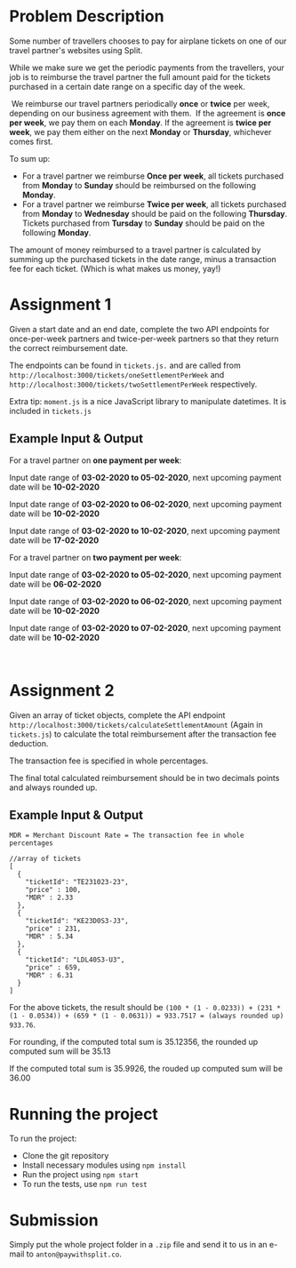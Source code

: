 # Problem Description

Some number of travellers  chooses to pay for airplane tickets on one of our travel partner's websites using Split.


While we make sure we get the periodic payments from the travellers, your job is to reimburse the travel partner the full amount paid for the tickets purchased in a certain date range on a specific day of the week.

​
We reimburse our travel partners periodically **once** or **twice** per week, depending on our business agreement with them.
​
If the agreement is **once per week**, we pay them on each **Monday**. If the agreement is **twice per week**, we pay them either on the next **Monday** or **Thursday**, whichever comes first.

To sum up:
  * For a travel partner we reimburse **Once per week**, all tickets purchased from **Monday** to **Sunday** should be reimbursed on the following **Monday**.
  * For a travel partner we reimburse **Twice per week**, all tickets purchased from **Monday** to **Wednesday** should be paid on the following **Thursday**. Tickets purchased from **Tursday** to **Sunday** should be paid on the following **Monday**.

The amount of money reimbursed to a travel partner is calculated by summing up the purchased tickets in the date range, minus a transaction fee for each ticket. (Which is what makes us money, yay!)
​
# Assignment 1
Given a start date and an end date, complete the two API endpoints for once-per-week partners and twice-per-week partners so that they return the correct reimbursement date. 

The endpoints can be found in `tickets.js.` and are called from `http://localhost:3000/tickets/oneSettlementPerWeek` and `http://localhost:3000/tickets/twoSettlementPerWeek` respectively.

Extra tip: `moment.js` is a nice JavaScript library to manipulate datetimes. It is included in `tickets.js`
​
## Example Input & Output
For a travel partner on **one payment per week**:

Input date range of **03-02-2020 to 05-02-2020**, next upcoming payment date will be **10-02-2020**

Input date range of **03-02-2020 to 06-02-2020**, next upcoming payment date will be **10-02-2020**

Input date range of **03-02-2020 to 10-02-2020**, next upcoming payment date will be **17-02-2020**


For a travel partner on **two payment per week**:

Input date range of **03-02-2020 to 05-02-2020**, next upcoming payment date will be **06-02-2020**

Input date range of **03-02-2020 to 06-02-2020**, next upcoming payment date will be **10-02-2020**

Input date range of **03-02-2020 to 07-02-2020**, next upcoming payment date will be **10-02-2020**

​

  
# Assignment 2
Given an array of ticket objects, complete the API endpoint `http://localhost:3000/tickets/calculateSettlementAmount` (Again in `tickets.js`) to calculate the total reimbursement after the transaction fee deduction. 

The transaction fee is specified in whole percentages.

The final total calculated reimbursement should be in two decimals points and always rounded up.

## Example Input & Output
`MDR = Merchant Discount Rate = The transaction fee in whole percentages`

``` 
//array of tickets 
[
  {
    "ticketId": "TE231023-23",
    "price" : 100,
    "MDR" : 2.33
  },
  {
    "ticketId": "KE23D0S3-J3",
    "price" : 231,
    "MDR" : 5.34
  },
  {
    "ticketId": "LDL40S3-U3",
    "price" : 659,
    "MDR" : 6.31 
  }
] 
``` 
For the above tickets, the result should be `(100 * (1 - 0.0233)) + (231 * (1 - 0.0534)) + (659 * (1 - 0.0631)) = 933.7517 = (always rounded up) 933.76`.

For rounding, if the computed total sum is 35.12356, the rounded up computed sum will be 35.13

If the computed total sum is 35.9926, the rouded up computed sum will be 36.00

# Running the project

To run the project:
  * Clone the git repository
  * Install necessary modules using `npm install`
  * Run the project using `npm start`
  * To run the tests, use `npm run test` 

# Submission
Simply put the whole project folder in a `.zip` file and send it to us in an e-mail to `anton@paywithsplit.co`.
